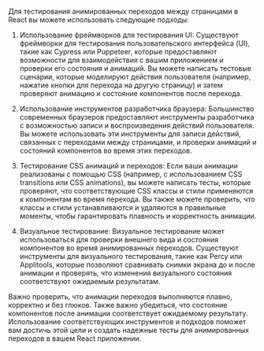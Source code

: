 Для тестирования анимированных переходов между страницами в React вы можете использовать следующие подходы:

1. Использование фреймворков для тестирования UI: Существуют фреймворки для тестирования пользовательского интерфейса (UI), такие как Cypress или Puppeteer, которые предоставляют возможности для взаимодействия с вашим приложением и проверки его состояния и анимаций. Вы можете написать тестовые сценарии, которые моделируют действия пользователя (например, нажатие кнопки для перехода на другую страницу) и затем проверяют анимацию и состояние компонентов после перехода.

2. Использование инструментов разработчика браузера: Большинство современных браузеров предоставляют инструменты разработчика с возможностью записи и воспроизведения действий пользователя. Вы можете использовать эти инструменты для записи действий, связанных с переходами между страницами, и проверки анимаций и состояний компонентов во время этих переходов.

3. Тестирование CSS анимаций и переходов: Если ваши анимации реализованы с помощью CSS (например, с использованием CSS transitions или CSS animations), вы можете написать тесты, которые проверяют, что соответствующие CSS классы и стили применяются к компонентам во время перехода. Вы также можете проверить, что классы и стили устанавливаются и удаляются в правильные моменты, чтобы гарантировать плавность и корректность анимации.

4. Визуальное тестирование: Визуальное тестирование может использоваться для проверки внешнего вида и состояния компонентов во время анимированных переходов. Существуют инструменты для визуального тестирования, такие как Percy или Applitools, которые позволяют сравнивать снимки экрана до и после анимации и проверять, что изменения визуального состояния соответствуют ожидаемым результатам.

Важно проверить, что анимации переходов выполняются плавно, корректно и без глюков. Также важно убедиться, что состояние компонентов после анимации соответствует ожидаемому результату. Использование соответствующих инструментов и подходов поможет вам достичь этой цели и создать надежные тесты для анимированных переходов в вашем React приложении.